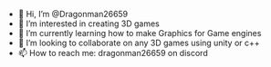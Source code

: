 - 👋 Hi, I’m @Dragonman26659
- 👀 I’m interested in creating 3D games
- 🌱 I’m currently learning how to make Graphics for Game engines
- 💞️ I’m looking to collaborate on any 3D games using unity or c++
- 📫 How to reach me: dragonman26659 on discord
